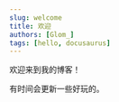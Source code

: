 ```yaml
---
slug: welcome
title: 欢迎
authors: [Glom_]
tags: [hello, docusaurus]
---
```


欢迎来到我的博客！  

有时间会更新一些好玩的。